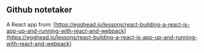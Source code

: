 ## Github notetaker

A React app from:
[https://egghead.io/lessons/react-building-a-react-js-app-up-and-running-with-react-and-webpack](https://egghead.io/lessons/react-building-a-react-js-app-up-and-running-with-react-and-webpack)

